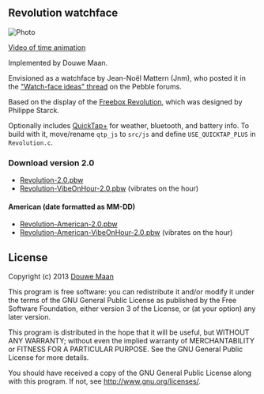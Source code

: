 ## Revolution watchface

![Photo](http://d.pr/i/Qe9k+)

[Video of time animation](http://d.pr/v/nQWY)

Implemented by Douwe Maan.

Envisioned as a watchface by Jean-Noël Mattern (Jnm), who posted it in the ["Watch-face ideas" thread](http://forums.getpebble.com/discussion/comment/3538/#Comment_3538) on the Pebble forums.

Based on the display of the [Freebox Revolution](http://www.free.fr/adsl/freebox-revolution.html), which was designed by Philippe Starck.

Optionally includes [QuickTap+](https://github.com/grep-awesome/QuickTapPlus) for weather, bluetooth, and battery info. To build with it, move/rename `qtp_js` to `src/js` and define `USE_QUICKTAP_PLUS` in `Revolution.c`.

### Download version 2.0

* [Revolution-2.0.pbw](https://github.com/DouweM/PebbleRevolution/raw/master/releases/Revolution-2.0.pbw)
* [Revolution-VibeOnHour-2.0.pbw](https://github.com/DouweM/PebbleRevolution/raw/master/releases/Revolution-VibeOnHour-2.0.pbw) (vibrates on the hour)

#### American (date formatted as MM-DD)
* [Revolution-American-2.0.pbw](https://github.com/DouweM/PebbleRevolution/raw/master/releases/Revolution-American-2.0.pbw)
* [Revolution-American-VibeOnHour-2.0.pbw](https://github.com/DouweM/PebbleRevolution/raw/master/releases/Revolution-American-VibeOnHour-2.0.pbw) (vibrates on the hour)

## License
Copyright (c) 2013 [Douwe Maan](http://www.douwemaan.com/)

This program is free software: you can redistribute it and/or modify
it under the terms of the GNU General Public License as published by
the Free Software Foundation, either version 3 of the License, or
(at your option) any later version.

This program is distributed in the hope that it will be useful,
but WITHOUT ANY WARRANTY; without even the implied warranty of
MERCHANTABILITY or FITNESS FOR A PARTICULAR PURPOSE.  See the
GNU General Public License for more details.

You should have received a copy of the GNU General Public License
along with this program.  If not, see <http://www.gnu.org/licenses/>.
